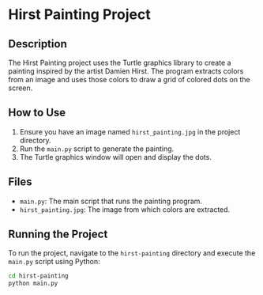 # Hirst Painting Project

## Description

The Hirst Painting project uses the Turtle graphics library to create a painting inspired by the artist Damien Hirst. The program extracts colors from an image and uses those colors to draw a grid of colored dots on the screen.

## How to Use

1. Ensure you have an image named `hirst_painting.jpg` in the project directory.
2. Run the `main.py` script to generate the painting.
3. The Turtle graphics window will open and display the dots.

## Files

- `main.py`: The main script that runs the painting program.
- `hirst_painting.jpg`: The image from which colors are extracted.

## Running the Project

To run the project, navigate to the `hirst-painting` directory and execute the `main.py` script using Python:

```bash
cd hirst-painting
python main.py
```
